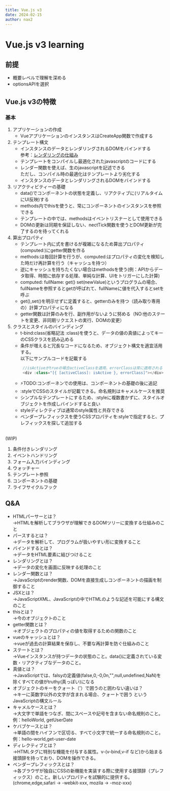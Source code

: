```yaml
---
title: Vue.js v3
date: 2024-02-15
author: nax2
---
```

# Vue.js v3 learning
## 前提
- 概要レベルで理解を深める
- optionsAPIを選択

## Vue.js v3の特徴
### 基本
1. アプリケーションの作成
   - VueアプリケーションのインスタンスはCreateApp関数で作成する
2. テンプレート構文
   - インスタンスのデータとレンダリングされるDOMをバインドする<br>
   参考：[レンダリングの仕組み](https://ja.vuejs.org/guide/extras/rendering-mechanism.html)
   - テンプレートをコンパイルし最適化されたjavascriptのコードにする
   - レンダー関数を使えば、生のjavascriptを記述できる<br>
   ただし、コンパイル時の最適化はテンプレートより劣化する
   - インスタンスのデータとレンダリングされるDOMをバインドする
3. リアクティビティーの基礎
   - data()でコンポーネントの状態を定義し、リアクティブに(リアルタイムにUI反映)する
   - methods内でthisを使うと、常にコンポーネントのインスタンスを参照できる
   - テンプレートの中では、methodsはイベントリスナーとして使用できる
   - DOMの更新は同期を保証しない、nectTick関数を使うとDOM更新が完了するのを待ってくれる
4. 算出プロパティ
   - テンプレート内に式を書けるが複雑になるため算出プロパティ(computed:)にgetter関数を作る
   - methods:は毎回計算を行うが、computed:はプロパティの変化を検知した時だけ再計算を行う（キャッシュを持つ）
   - 逆にキャッシュを持ちたくない場合はmethodsを使う(例：APIからデータ取得、時間に依存する処理、単純な計算、UIをトリガーにした計算)
   - computed: fullName: get() set(newValue)というプログラムの場合、fullNameを参照するとgetが呼ばれて、fullNameに値を代入するとsetを呼ぶ
   - get(),set()を明示せずに定義すると、getterのみを持つ（読み取り専用の）計算プロパティになる
   - getter関数は計算のみを行、副作用がないように努める（NO:他のステートを変更、非同期リクエストの実行、DOMの変更）
5. クラスとスタイルのバインディング
   - t-bind:class(省略記法 :class)を使うと、データの値の真値によってキーのCSSクラスを読み込める
   - 条件が増えると冗長なコードになるため、オブジェクト構文を適宜活用する。<br>以下にサンプルコードを記載する
     ```js
      //isActiveがtrueの場合activeClassを適用、errorClassは常に適用される
      <div :class="[{ [activeClass]: isActive }, errorClass]"></div>
     ```
   - ⚡️TODO:コンポーネンでの使用は、コンポーネントの基礎の後に追記
   - :styleでCSSのスタイルが記載できる。命名規則はキャメルケースを推奨
   - シンプルなテンプレートにするため、:styleに複数書かずに、スタイルオブジェクトを作成しバインドすると良い
   - styleディレクティブは通常のstyle属性と共存できる
   - ベンダープレフィックスを使うCSSプロパティを:styleで指定すると、プレフィックスを探して追加する



<br>(WIP)


1. 条件付きレンダリング
2. イベントハンドリング
3. フォーム入力バインディング
4. ウォッチャー
5.    テンプレート参照
6.    コンポーネントの基礎
7.    ライフサイクルフック


## Q&A
- HTMLパーサーとは？<br>→HTMLを解析してブラウザが理解できるDOMツリーに変換する仕組みのこと
- パースするとは？<br>→データを解析して、プログラムが扱いやすい形に変換すること　
- バインドするとは？<br>→データをHTML要素に結びつけること
- レンダリングとは？<br>→データの変化を画面に反映する処理のこと
- レンダー関数とは？<br>→JavaScriptのrender関数、DOMを直接生成しコンポーネントの描画を制御すること
- JSXとは？<br>→JavaScriptXML、JavaScriptの中でHTMLのような記述を可能にする構文のこと
- thisとは？<br>→今のオブジェクトのこと
- getter関数とは？<br>→オブジェクトのプロパティの値を取得するための関数のこと
- vueのキャッシュとは？<br>→vueが過去の計算結果を保存し、不要な再計算を防ぐ仕組みのこと
- ステートとは？<br>→Vueインスタンスが持つデータの状態のこと。data()に定義されている変数・リアクティブなデータのこと。
- 真値とは？<br>→JavaScriptでは、falsyの定義値(false,0,-0,0n,"",null,undefined,NaN)を除くすべての値がtruthy(真っぽい)になる
- オブジェクトのキーをクォート（’）で囲うのと囲わない違いは？<br>→キーに英数字以外の文字が含まれる場合、クォートで囲う というJavaScriptの構文ルール
- キャメルケースとは？<br>→大文字で単語をつなぎ、間にスペースや記号を含まない命名規則のこと。例：helloWorld, getUserDate
- ケバブケースとは？<br>→単語の間をハイフンで区切る、すべて小文字で統一する命名規則のこと。例：hello-world,get-user-date
- ディレクティブとは？<br>→HTMLタグに特別な機能を付与する属性。v-(v-bind,v-if など)から始まる接頭辞を持っており、DOMを操作できる。
- ベンダープレフィックスとは？<br>→各ブラウザが独自にCSSの新機能を実装する際に使用する接頭辞（プレフィックス）のこと。新しいプロパティを試験的に提供する。(chrome,edge,safari -> -webkit-xxx, mozila -> -moz-xxx)
